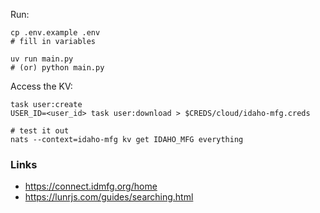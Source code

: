 Run:
```shell
cp .env.example .env
# fill in variables

uv run main.py
# (or) python main.py
```

Access the KV:
```shell
task user:create
USER_ID=<user_id> task user:download > $CREDS/cloud/idaho-mfg.creds

# test it out
nats --context=idaho-mfg kv get IDAHO_MFG everything
```

### Links
- https://connect.idmfg.org/home
- https://lunrjs.com/guides/searching.html
